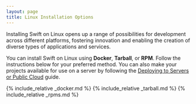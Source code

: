 ```yaml
---
layout: page
title: Linux Installation Options
---
```


Installing Swift on Linux opens up a range of possibilities for development across different platforms, fostering innovation and enabling the creation of diverse types of applications and services.

You can install Swift on Linux using **Docker**, **Tarball**, or **RPM**. Follow the instructions below for your preferred method. You can also make your projects available for use on a server by following the [Deploying to Servers or Public Cloud](https://www.swift.org/documentation/server/guides/deployment.html) guide.


{% include_relative _docker.md %}
{% include_relative _tarball.md %}
{% include_relative _rpms.md %}
